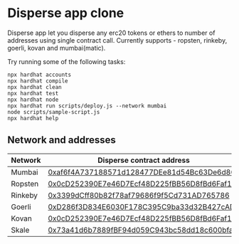 # Disperse app clone

Disperse app let you disperse any erc20 tokens or ethers to number of addresses using single contract call.
Currently supports - ropsten, rinkeby, goerli, kovan and mumbai(matic).

Try running some of the following tasks:

```shell
npx hardhat accounts
npx hardhat compile
npx hardhat clean
npx hardhat test
npx hardhat node
npx hardhat run scripts/deploy.js --network mumbai
node scripts/sample-script.js
npx hardhat help
```

## Network and addresses

| Network | Disperse contract address                                                                                                                                          |
| ------- | ------------------------------------------------------------------------------------------------------------------------------------------------------------------ |
| Mumbai  | [0xaf6f4A737188571d128477DEe81d54Bc63De6d80](https://mumbai.polygonscan.com/address/0xaf6f4A737188571d128477DEe81d54Bc63De6d80)                                    |
| Ropsten | [0x0cD252390E7e46D7Ecf48D225fBB56D8fBd6Faf1](https://ropsten.etherscan.io/address/0x0cD252390E7e46D7Ecf48D225fBB56D8fBd6Faf1)                                      |
| Rinkeby | [0x3399dCff80b82f78af79686f9f5Cd731AD765786](https://rinkeby.etherscan.io/address/0x3399dCff80b82f78af79686f9f5Cd731AD765786)                                      |
| Goerli  | [0xD286f3D834E6030F178C395C9ba33d32B427cAD3](https://goerli.etherscan.io/address/0xD286f3D834E6030F178C395C9ba33d32B427cAD3)                                       |
| Kovan   | [0x0cD252390E7e46D7Ecf48D225fBB56D8fBd6Faf1](https://kovan.etherscan.io/address/0x0cD252390E7e46D7Ecf48D225fBB56D8fBd6Faf1)                                        |
| Skale   | [0x73a41d6b7889fBF94d059C943bc58dd18c600bfa](http://faint-acubens.explorer.dappnet.skalenodes.com/address/0x73a41d6b7889fBF94d059C943bc58dd18c600bfa/transactions) |
